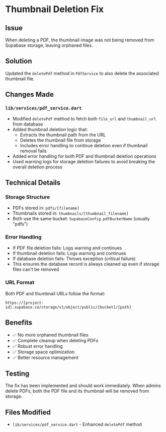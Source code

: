 # Thumbnail Deletion Fix

## Issue
When deleting a PDF, the thumbnail image was not being removed from Supabase storage, leaving orphaned files.

## Solution
Updated the `deletePdf` method in `PdfService` to also delete the associated thumbnail file.

## Changes Made

### `lib/services/pdf_service.dart`
- Modified `deletePdf` method to fetch both `file_url` and `thumbnail_url` from database
- Added thumbnail deletion logic that:
  - Extracts the thumbnail path from the URL
  - Deletes the thumbnail file from storage 
  - Includes error handling to continue deletion even if thumbnail removal fails
- Added error handling for both PDF and thumbnail deletion operations
- Used warning logs for storage deletion failures to avoid breaking the overall deletion process

## Technical Details

### Storage Structure
- PDFs stored in: `pdfs/[filename]`
- Thumbnails stored in: `thumbnails/[thumbnail_filename]`
- Both use the same bucket: `SupabaseConfig.pdfBucketName` (usually "pdfs")

### Error Handling
- If PDF file deletion fails: Logs warning and continues
- If thumbnail deletion fails: Logs warning and continues  
- If database deletion fails: Throws exception (critical failure)
- This ensures the database record is always cleaned up even if storage files can't be removed

### URL Format
Both PDF and thumbnail URLs follow the format:
```
https://[project-id].supabase.co/storage/v1/object/public/[bucket]/[path]
```

## Benefits
- ✅ No more orphaned thumbnail files
- ✅ Complete cleanup when deleting PDFs
- ✅ Robust error handling
- ✅ Storage space optimization
- ✅ Better resource management

## Testing
The fix has been implemented and should work immediately. When admins delete PDFs, both the PDF file and its thumbnail will be removed from storage.

## Files Modified
- `lib/services/pdf_service.dart` - Enhanced `deletePdf` method
